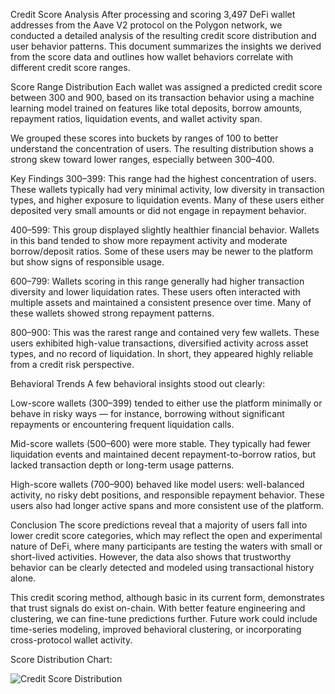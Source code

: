 Credit Score Analysis
After processing and scoring 3,497 DeFi wallet addresses from the Aave V2 protocol on the Polygon network, we conducted a detailed analysis of the resulting credit score distribution and user behavior patterns. This document summarizes the insights we derived from the score data and outlines how wallet behaviors correlate with different credit score ranges.

Score Range Distribution
Each wallet was assigned a predicted credit score between 300 and 900, based on its transaction behavior using a machine learning model trained on features like total deposits, borrow amounts, repayment ratios, liquidation events, and wallet activity span.

We grouped these scores into buckets by ranges of 100 to better understand the concentration of users. The resulting distribution shows a strong skew toward lower ranges, especially between 300–400.

Key Findings
300–399: This range had the highest concentration of users. These wallets typically had very minimal activity, low diversity in transaction types, and higher exposure to liquidation events. Many of these users either deposited very small amounts or did not engage in repayment behavior.

400–599: This group displayed slightly healthier financial behavior. Wallets in this band tended to show more repayment activity and moderate borrow/deposit ratios. Some of these users may be newer to the platform but show signs of responsible usage.

600–799: Wallets scoring in this range generally had higher transaction diversity and lower liquidation rates. These users often interacted with multiple assets and maintained a consistent presence over time. Many of these wallets showed strong repayment patterns.

800–900: This was the rarest range and contained very few wallets. These users exhibited high-value transactions, diversified activity across asset types, and no record of liquidation. In short, they appeared highly reliable from a credit risk perspective.

Behavioral Trends
A few behavioral insights stood out clearly:

Low-score wallets (300–399) tended to either use the platform minimally or behave in risky ways — for instance, borrowing without significant repayments or encountering frequent liquidation calls.

Mid-score wallets (500–600) were more stable. They typically had fewer liquidation events and maintained decent repayment-to-borrow ratios, but lacked transaction depth or long-term usage patterns.

High-score wallets (700–900) behaved like model users: well-balanced activity, no risky debt positions, and responsible repayment behavior. These users also had longer active spans and more consistent use of the platform.

Conclusion
The score predictions reveal that a majority of users fall into lower credit score categories, which may reflect the open and experimental nature of DeFi, where many participants are testing the waters with small or short-lived activities. However, the data also shows that trustworthy behavior can be clearly detected and modeled using transactional history alone.

This credit scoring method, although basic in its current form, demonstrates that trust signals do exist on-chain. With better feature engineering and clustering, we can fine-tune predictions further. Future work could include time-series modeling, improved behavioral clustering, or incorporating cross-protocol wallet activity.

Score Distribution Chart:

![Credit Score Distribution](credit_score_disturbution.png)